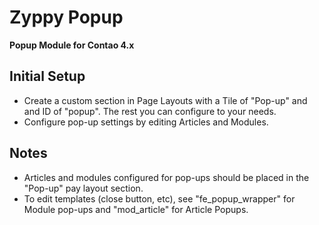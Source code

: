 # Zyppy Popup

**Popup Module for Contao 4.x**


## Initial Setup ##
* Create a custom section in Page Layouts with a Tile of "Pop-up" and and ID of "popup". The rest you can configure to your needs.
* Configure pop-up settings by editing Articles and Modules.


## Notes ##

* Articles and modules configured for pop-ups should be placed in the "Pop-up" pay layout section.
* To edit templates (close button, etc), see "fe_popup_wrapper" for Module pop-ups and "mod_article" for Article Popups.
